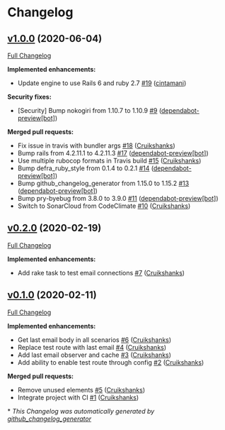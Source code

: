 # Changelog

## [v1.0.0](https://github.com/DEFRA/defra-ruby-email/tree/v1.0.0) (2020-06-04)

[Full Changelog](https://github.com/DEFRA/defra-ruby-email/compare/v0.2.0...v1.0.0)

**Implemented enhancements:**

- Update engine to use Rails 6 and ruby 2.7 [\#19](https://github.com/DEFRA/defra-ruby-email/pull/19) ([cintamani](https://github.com/cintamani))

**Security fixes:**

- \[Security\] Bump nokogiri from 1.10.7 to 1.10.9 [\#9](https://github.com/DEFRA/defra-ruby-email/pull/9) ([dependabot-preview[bot]](https://github.com/apps/dependabot-preview))

**Merged pull requests:**

- Fix issue in travis with bundler args [\#18](https://github.com/DEFRA/defra-ruby-email/pull/18) ([Cruikshanks](https://github.com/Cruikshanks))
- Bump rails from 4.2.11.1 to 4.2.11.3 [\#17](https://github.com/DEFRA/defra-ruby-email/pull/17) ([dependabot-preview[bot]](https://github.com/apps/dependabot-preview))
- Use multiple rubocop formats in Travis build [\#15](https://github.com/DEFRA/defra-ruby-email/pull/15) ([Cruikshanks](https://github.com/Cruikshanks))
- Bump defra\_ruby\_style from 0.1.4 to 0.2.1 [\#14](https://github.com/DEFRA/defra-ruby-email/pull/14) ([dependabot-preview[bot]](https://github.com/apps/dependabot-preview))
- Bump github\_changelog\_generator from 1.15.0 to 1.15.2 [\#13](https://github.com/DEFRA/defra-ruby-email/pull/13) ([dependabot-preview[bot]](https://github.com/apps/dependabot-preview))
- Bump pry-byebug from 3.8.0 to 3.9.0 [\#11](https://github.com/DEFRA/defra-ruby-email/pull/11) ([dependabot-preview[bot]](https://github.com/apps/dependabot-preview))
- Switch to SonarCloud from CodeClimate [\#10](https://github.com/DEFRA/defra-ruby-email/pull/10) ([Cruikshanks](https://github.com/Cruikshanks))

## [v0.2.0](https://github.com/DEFRA/defra-ruby-email/tree/v0.2.0) (2020-02-19)

[Full Changelog](https://github.com/DEFRA/defra-ruby-email/compare/v0.1.0...v0.2.0)

**Implemented enhancements:**

- Add rake task to test email connections [\#7](https://github.com/DEFRA/defra-ruby-email/pull/7) ([Cruikshanks](https://github.com/Cruikshanks))

## [v0.1.0](https://github.com/DEFRA/defra-ruby-email/tree/v0.1.0) (2020-02-11)

[Full Changelog](https://github.com/DEFRA/defra-ruby-email/compare/db4875196024ca38525c8785dd3d798ed754128c...v0.1.0)

**Implemented enhancements:**

- Get last email body in all scenarios [\#6](https://github.com/DEFRA/defra-ruby-email/pull/6) ([Cruikshanks](https://github.com/Cruikshanks))
- Replace test route with last email [\#4](https://github.com/DEFRA/defra-ruby-email/pull/4) ([Cruikshanks](https://github.com/Cruikshanks))
- Add last email observer and cache [\#3](https://github.com/DEFRA/defra-ruby-email/pull/3) ([Cruikshanks](https://github.com/Cruikshanks))
- Add ability to enable test route through config [\#2](https://github.com/DEFRA/defra-ruby-email/pull/2) ([Cruikshanks](https://github.com/Cruikshanks))

**Merged pull requests:**

- Remove unused elements [\#5](https://github.com/DEFRA/defra-ruby-email/pull/5) ([Cruikshanks](https://github.com/Cruikshanks))
- Integrate project with CI [\#1](https://github.com/DEFRA/defra-ruby-email/pull/1) ([Cruikshanks](https://github.com/Cruikshanks))



\* *This Changelog was automatically generated by [github_changelog_generator](https://github.com/github-changelog-generator/github-changelog-generator)*
